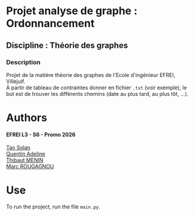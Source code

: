 # Projet analyse de graphe : Ordonnancement
## Discipline : Théorie des graphes
### Description

Projet de la matière théorie des graphes de l'Ecole d'ingénieur EFREI, Villejuif.\
À partir de tableau de contraintes donner en fichier `.txt` (voir exemple), le but est de trouver les différents chemins (date au plus tard, au plus tôt, ...).

# Authors

#### EFREI L3 - S6 - Promo 2026

[Tao Solan](https://github.com/THETASOLA)\
[Quentin Adeline](https://github.com/Quentinadl)\
[Thibaut MENIN](https://github.com/Pulsar94)\
[Marc ROUGAGNOU](https://github.com/MarcEfrei)

# Use

To run the project, run the file `main.py`.
